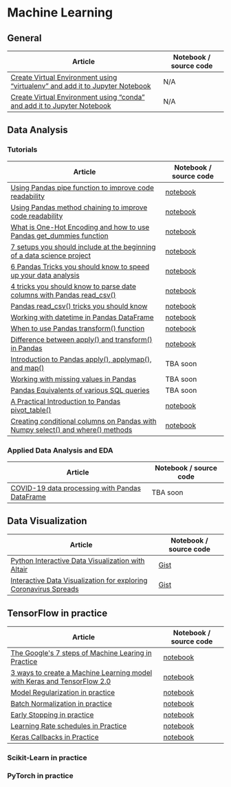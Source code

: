 # Machine Learning

## General
Article | Notebook / source code
--- | --- 
[Create Virtual Environment using “virtualenv” and add it to Jupyter Notebook](https://towardsdatascience.com/create-virtual-environment-using-virtualenv-and-add-it-to-jupyter-notebook-6e1bf4e03415) | N/A
[Create Virtual Environment using “conda” and add it to Jupyter Notebook](https://medium.com/analytics-vidhya/create-virtual-environment-using-conda-and-add-it-to-jupyter-notebook-d319a81dfd1) | N/A


## Data Analysis

### Tutorials
Article | Notebook / source code
--- | --- 
[Using Pandas pipe function to improve code readability](https://towardsdatascience.com/using-pandas-pipe-function-to-improve-code-readability-96d66abfaf8) | [notebook](data-analysis/001-pandad-pipe-function/pandas-pipe-to-improve-code-readability.ipynb)
[Using Pandas method chaining to improve code readability](https://medium.com/@bindiatwork/using-pandas-method-chaining-to-improve-code-readability-d8517c5626ac) | [notebook](data-analysis/007-method-chaining/method-chaining.ipynb)
[What is One-Hot Encoding and how to use Pandas get_dummies function](https://towardsdatascience.com/what-is-one-hot-encoding-and-how-to-use-pandas-get-dummies-function-922eb9bd4970) | [notebook](data-analysis/002-one-hot-encoding/one-hot-encoding.ipynb)
[7 setups you should include at the beginning of a data science project](https://medium.com/@bindiatwork/7-setups-you-should-include-at-the-beginning-of-a-data-science-project-8232ab10a1ec) | [notebook](data-analysis/004-7-setups-for-a-data-science-project/7-setups.ipynb)
[6 Pandas Tricks you should know to speed up your data analysis](https://towardsdatascience.com/6-pandas-tricks-you-should-know-to-speed-up-your-data-analysis-d3dec7c29e5) | [notebook](data-analysis/005-6-pandas-tricks/6-pandas-tricks.ipynb)
[4 tricks you should know to parse date columns with Pandas read_csv()](https://towardsdatascience.com/4-tricks-you-should-know-to-parse-date-columns-with-pandas-read-csv-27355bb2ad0e) | [notebook](data-analysis/012-parse-date-with-read_csv/parse-date-column-with-read_csv.ipynb)
[Pandas read_csv() tricks you should know](https://medium.com/@bindiatwork/all-the-pandas-read-csv-you-should-know-to-speed-up-your-data-analysis-1e16fe1039f3) | [notebook](data-analysis/006-pandas-read_csv/read_csv-tricks.ipynb)
[Working with datetime in Pandas DataFrame](https://towardsdatascience.com/working-with-datetime-in-pandas-dataframe-663f7af6c587) | [notebook](data-analysis/008-pandas-datetime/pandas-datetime.ipynb)
[When to use Pandas transform() function](https://medium.com/@bindiatwork/when-to-use-pandas-transform-function-df8861aa0dcf) | [notebook](data-analysis/013-pandas-transform/pandas-transform.ipynb)
[Difference between apply() and transform() in Pandas](https://medium.com/@bindiatwork/difference-between-apply-and-transform-in-pandas-242e5cf32705) | [notebook](data-analysis/014-pandas-apply-vs-transform/pandas-apply-vs-transform.ipynb)
[Introduction to Pandas apply(), applymap(), and map()](https://towardsdatascience.com/introduction-to-pandas-apply-applymap-and-map-5d3e044e93ff) | TBA soon
[Working with missing values in Pandas](https://towardsdatascience.com/working-with-missing-values-in-pandas-5da45d16e74) | TBA soon
[Pandas Equivalents of various SQL queries](https://towardsdatascience.com/introduction-to-pandas-equivalents-of-various-sql-queries-448fb57dd9b9) | TBA soon
[A Practical Introduction to Pandas pivot_table()](https://medium.com/@bindiatwork/a-practical-introduction-to-pandas-pivot-table-function-3e1002dcd4eb) | [notebook](data-analysis/003-pandas-pivot-table/003-pandas-pivot-table.ipynb)
[Creating conditional columns on Pandas with Numpy select() and where() methods](https://bindichen.medium.com/creating-conditional-columns-on-pandas-with-numpy-select-and-where-methods-8ee6e2dbd5d5) | [notebook](data-analysis/015-pandas-numpy-select-where/pandas-and-numpy-select-where.ipynb)

### Applied Data Analysis and EDA
Article | Notebook / source code
--- | --- 
[COVID-19 data processing with Pandas DataFrame](https://towardsdatascience.com/covid-19-data-processing-58aaa3663f6) | TBA soon



## Data Visualization
Article | Notebook / source code
--- | --- 
[Python Interactive Data Visualization with Altair](https://towardsdatascience.com/python-interactive-data-visualization-with-altair-b4c4664308f8) | [Gist](https://gist.github.com/BindiChen/0dea2e7fa189f8ff1397180f3b764cc7#file-altair-interactive-selection-chart-py)
[Interactive Data Visualization for exploring Coronavirus Spreads](https://towardsdatascience.com/interactive-data-visualization-for-exploring-coronavirus-spreads-f33cabc64043) | [Gist](https://gist.github.com/BindiChen/de39182e050962c0b627d5146e3bce09#file-altair-data-visualization-py)


## TensorFlow in practice
Article | Notebook / source code
--- | --- 
[The Google's 7 steps of Machine Learing in Practice](https://towardsdatascience.com/the-googles-7-steps-of-machine-learning-in-practice-a-tensorflow-example-for-structured-data-96ccbb707d77) | [notebook](/tensorflow2/001-googles-7-steps-of-machine-learning-in-practice/001-googles-7-steps-of-machine-learning-in-practice.ipynb)
[3 ways to create a Machine Learning model with Keras and TensorFlow 2.0](https://towardsdatascience.com/3-ways-to-create-a-machine-learning-model-with-keras-and-tensorflow-2-0-de09323af4d3) | [notebook](tensorflow2/002-3-ways-to-build-machine-learning-model-with-keras/3-ways-to-build-a-machine-learning-model-with-keras.ipynb)
[Model Regularization in practice](https://towardsdatascience.com/machine-learning-model-regularization-in-practice-an-example-with-keras-and-tensorflow-2-0-52a96746123e) | [notebook](tensorflow2/003-model-regularization/model-regularization.ipynb)
[Batch Normalization in practice](https://medium.com/@bindiatwork/batch-normalization-in-practice-an-example-with-keras-and-tensorflow-2-0-b1ec28bde96f) | [notebook](tensorflow2/004-batch-norm/batch-normalization.ipynb)
[Early Stopping in practice](https://medium.com/@bindiatwork/a-practical-introduction-to-early-stopping-in-machine-learning-550ac88bc8fd) | [notebook](tensorflow2/005-early-stopping/early-stopping.ipynb)
[Learning Rate schedules in Practice](https://medium.com/@bindiatwork/learning-rate-schedule-in-practice-an-example-with-keras-and-tensorflow-2-0-2f48b2888a0c) | [notebook](tensorflow2/006-learning-rate-schedules/learning-rate-schedules.ipynb)
[Keras Callbacks in Practice](https://medium.com/@bindiatwork/a-practical-introduction-to-keras-callbacks-in-tensorflow-2-705d0c584966) | [notebook](tensorflow2/007-keras-callback/keras-callbacks.ipynb)

### Scikit-Learn in practice

### PyTorch in practice